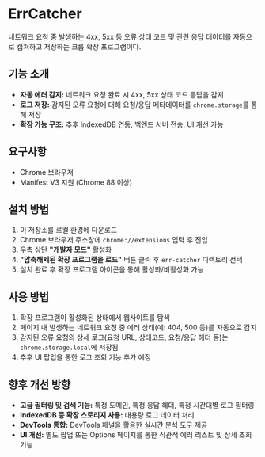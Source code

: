 # ErrCatcher

네트워크 요청 중 발생하는 4xx, 5xx 등 오류 상태 코드 및 관련 응답 데이터를 자동으로 캡쳐하고 저장하는 크롬 확장 프로그램이다.

## 기능 소개

- **자동 에러 감지:** 네트워크 요청 완료 시 4xx, 5xx 상태 코드 응답을 감지
- **로그 저장:** 감지된 오류 요청에 대해 요청/응답 메타데이터를 `chrome.storage`를 통해 저장
- **확장 가능 구조:** 추후 IndexedDB 연동, 백엔드 서버 전송, UI 개선 가능

## 요구사항

- Chrome 브라우저
- Manifest V3 지원 (Chrome 88 이상)

## 설치 방법

1. 이 저장소를 로컬 환경에 다운로드
2. Chrome 브라우저 주소창에 `chrome://extensions` 입력 후 진입
3. 우측 상단 **"개발자 모드"** 활성화
4. **"압축해제된 확장 프로그램을 로드"** 버튼 클릭 후 `err-catcher` 디렉토리 선택
5. 설치 완료 후 확장 프로그램 아이콘을 통해 활성화/비활성화 가능

## 사용 방법

1. 확장 프로그램이 활성화된 상태에서 웹사이트를 탐색
2. 페이지 내 발생하는 네트워크 요청 중 에러 상태(예: 404, 500 등)를 자동으로 감지
3. 감지된 오류 요청의 상세 로그(요청 URL, 상태코드, 요청/응답 헤더 등)는 `chrome.storage.local`에 저장됨
4. 추후 UI 팝업을 통한 로그 조회 기능 추가 예정

## 향후 개선 방향

- **고급 필터링 및 검색 기능:** 특정 도메인, 특정 응답 헤더, 특정 시간대별 로그 필터링
- **IndexedDB 등 확장 스토리지 사용:** 대용량 로그 데이터 처리
- **DevTools 통합:** DevTools 패널을 활용한 실시간 분석 도구 제공
- **UI 개선:** 별도 팝업 또는 Options 페이지를 통한 직관적 에러 리스트 및 상세 조회 기능